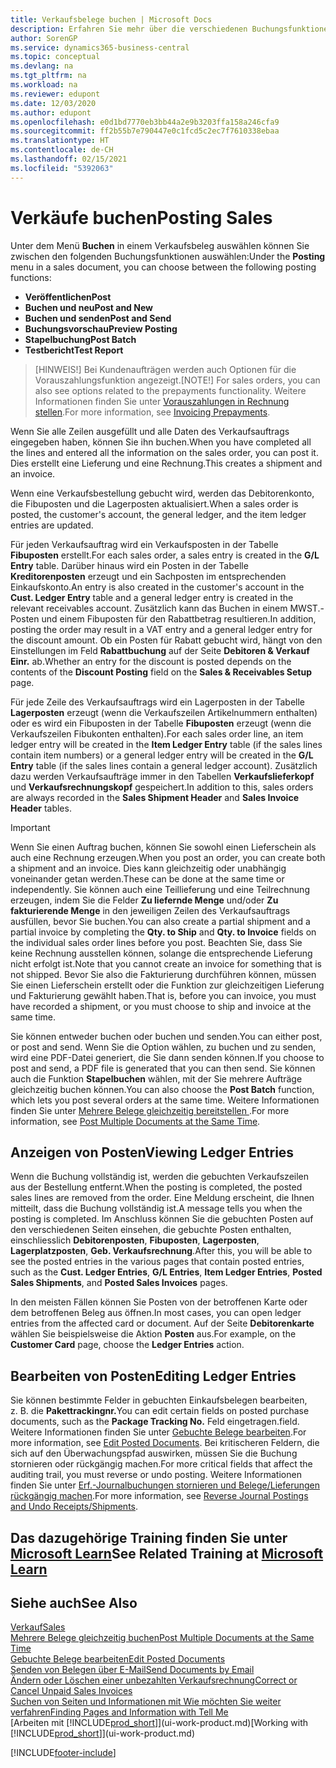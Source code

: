 ```yaml
---
title: Verkaufsbelege buchen | Microsoft Docs
description: Erfahren Sie mehr über die verschiedenen Buchungsfunktionen zum Buchen von Verkaufsbelegen und wie Sie gebuchte Belege aktualisieren können.
author: SorenGP
ms.service: dynamics365-business-central
ms.topic: conceptual
ms.devlang: na
ms.tgt_pltfrm: na
ms.workload: na
ms.reviewer: edupont
ms.date: 12/03/2020
ms.author: edupont
ms.openlocfilehash: e0d1bd7770eb3bb44a2e9b3203ffa158a246cfa9
ms.sourcegitcommit: ff2b55b7e790447e0c1fcd5c2ec7f7610338ebaa
ms.translationtype: HT
ms.contentlocale: de-CH
ms.lasthandoff: 02/15/2021
ms.locfileid: "5392063"
---
```

# <a name="posting-sales"></a><span data-ttu-id="a2a00-103">Verkäufe buchen</span><span class="sxs-lookup"><span data-stu-id="a2a00-103">Posting Sales</span></span>

<span data-ttu-id="a2a00-104">Unter dem Menü **Buchen** in einem Verkaufsbeleg auswählen können Sie zwischen den folgenden Buchungsfunktionen auswählen:</span><span class="sxs-lookup"><span data-stu-id="a2a00-104">Under the **Posting** menu in a sales document, you can choose between the following posting functions:</span></span>

* <span data-ttu-id="a2a00-105">**Veröffentlichen**</span><span class="sxs-lookup"><span data-stu-id="a2a00-105">**Post**</span></span>
* <span data-ttu-id="a2a00-106">**Buchen und neu**</span><span class="sxs-lookup"><span data-stu-id="a2a00-106">**Post and New**</span></span>
* <span data-ttu-id="a2a00-107">**Buchen und senden**</span><span class="sxs-lookup"><span data-stu-id="a2a00-107">**Post and Send**</span></span>
* <span data-ttu-id="a2a00-108">**Buchungsvorschau**</span><span class="sxs-lookup"><span data-stu-id="a2a00-108">**Preview Posting**</span></span>
* <span data-ttu-id="a2a00-109">**Stapelbuchung**</span><span class="sxs-lookup"><span data-stu-id="a2a00-109">**Post Batch**</span></span>
* <span data-ttu-id="a2a00-110">**Testbericht**</span><span class="sxs-lookup"><span data-stu-id="a2a00-110">**Test Report**</span></span>

> <span data-ttu-id="a2a00-111">[HINWEIS!] Bei Kundenaufträgen werden auch Optionen für die Vorauszahlungsfunktion angezeigt.</span><span class="sxs-lookup"><span data-stu-id="a2a00-111">[NOTE!] For sales orders, you can also see options related to the prepayments functionality.</span></span> <span data-ttu-id="a2a00-112">Weitere Informationen finden Sie unter [Vorauszahlungen in Rechnung stellen](finance-invoice-prepayments.md).</span><span class="sxs-lookup"><span data-stu-id="a2a00-112">For more information, see [Invoicing Prepayments](finance-invoice-prepayments.md).</span></span> 

<span data-ttu-id="a2a00-113">Wenn Sie alle Zeilen ausgefüllt und alle Daten des Verkaufsauftrags eingegeben haben, können Sie ihn buchen.</span><span class="sxs-lookup"><span data-stu-id="a2a00-113">When you have completed all the lines and entered all the information on the sales order, you can post it.</span></span> <span data-ttu-id="a2a00-114">Dies erstellt eine Lieferung und eine Rechnung.</span><span class="sxs-lookup"><span data-stu-id="a2a00-114">This creates a shipment and an invoice.</span></span>

<span data-ttu-id="a2a00-115">Wenn eine Verkaufsbestellung gebucht wird, werden das Debitorenkonto, die Fibuposten und die Lagerposten aktualisiert.</span><span class="sxs-lookup"><span data-stu-id="a2a00-115">When a sales order is posted, the customer's account, the general ledger, and the item ledger entries are updated.</span></span>

<span data-ttu-id="a2a00-116">Für jeden Verkaufsauftrag wird ein Verkaufsposten in der Tabelle **Fibuposten** erstellt.</span><span class="sxs-lookup"><span data-stu-id="a2a00-116">For each sales order, a sales entry is created in the **G/L Entry** table.</span></span> <span data-ttu-id="a2a00-117">Darüber hinaus wird ein Posten in der Tabelle **Kreditorenposten** erzeugt und ein Sachposten im entsprechenden Einkaufskonto.</span><span class="sxs-lookup"><span data-stu-id="a2a00-117">An entry is also created in the customer's account in the **Cust. Ledger Entry** table and a general ledger entry is created in the relevant receivables account.</span></span> <span data-ttu-id="a2a00-118">Zusätzlich kann das Buchen in einem MWST.-Posten und einem Fibuposten für den Rabattbetrag resultieren.</span><span class="sxs-lookup"><span data-stu-id="a2a00-118">In addition, posting the order may result in a VAT entry and a general ledger entry for the discount amount.</span></span> <span data-ttu-id="a2a00-119">Ob ein Posten für Rabatt gebucht wird, hängt von den Einstellungen im Feld **Rabattbuchung** auf der Seite **Debitoren & Verkauf Einr.** ab.</span><span class="sxs-lookup"><span data-stu-id="a2a00-119">Whether an entry for the discount is posted depends on the contents of the **Discount Posting** field on the **Sales & Receivables Setup** page.</span></span>

<span data-ttu-id="a2a00-120">Für jede Zeile des Verkaufsauftrags wird ein Lagerposten in der Tabelle **Lagerposten** erzeugt (wenn die Verkaufszeilen Artikelnummern enthalten) oder es wird ein Fibuposten in der Tabelle **Fibuposten** erzeugt (wenn die Verkaufszeilen Fibukonten enthalten).</span><span class="sxs-lookup"><span data-stu-id="a2a00-120">For each sales order line, an item ledger entry will be created in the **Item Ledger Entry** table (if the sales lines contain item numbers) or a general ledger entry will be created in the **G/L Entry** table (if the sales lines contain a general ledger account).</span></span> <span data-ttu-id="a2a00-121">Zusätzlich dazu werden Verkaufsaufträge immer in den Tabellen **Verkaufslieferkopf** und **Verkaufsrechnungskopf** gespeichert.</span><span class="sxs-lookup"><span data-stu-id="a2a00-121">In addition to this, sales orders are always recorded in the **Sales Shipment Header** and **Sales Invoice Header** tables.</span></span>

> [!IMPORTANT]  
> <span data-ttu-id="a2a00-122">Wenn Sie einen Auftrag buchen, können Sie sowohl einen Lieferschein als auch eine Rechnung erzeugen.</span><span class="sxs-lookup"><span data-stu-id="a2a00-122">When you post an order, you can create both a shipment and an invoice.</span></span> <span data-ttu-id="a2a00-123">Dies kann gleichzeitig oder unabhängig voneinander getan werden.</span><span class="sxs-lookup"><span data-stu-id="a2a00-123">These can be done at the same time or independently.</span></span> <span data-ttu-id="a2a00-124">Sie können auch eine Teillieferung und eine Teilrechnung erzeugen, indem Sie die Felder **Zu liefernde Menge** und/oder **Zu fakturierende Menge** in den jeweiligen Zeilen des Verkaufsauftrags ausfüllen, bevor Sie buchen.</span><span class="sxs-lookup"><span data-stu-id="a2a00-124">You can also create a partial shipment and a partial invoice by completing the **Qty. to Ship** and **Qty. to Invoice** fields on the individual sales order lines before you post.</span></span> <span data-ttu-id="a2a00-125">Beachten Sie, dass Sie keine Rechnung ausstellen können, solange die entsprechende Lieferung nicht erfolgt ist.</span><span class="sxs-lookup"><span data-stu-id="a2a00-125">Note that you cannot create an invoice for something that is not shipped.</span></span> <span data-ttu-id="a2a00-126">Bevor Sie also die Fakturierung durchführen können, müssen Sie einen Lieferschein erstellt oder die Funktion zur gleichzeitigen Lieferung und Fakturierung gewählt haben.</span><span class="sxs-lookup"><span data-stu-id="a2a00-126">That is, before you can invoice, you must have recorded a shipment, or you must choose to ship and invoice at the same time.</span></span>

<span data-ttu-id="a2a00-127">Sie können entweder buchen oder buchen und senden.</span><span class="sxs-lookup"><span data-stu-id="a2a00-127">You can either post, or post and send.</span></span> <span data-ttu-id="a2a00-128">Wenn Sie die Option wählen, zu buchen und zu senden, wird eine PDF-Datei generiert, die Sie dann senden können.</span><span class="sxs-lookup"><span data-stu-id="a2a00-128">If you choose to post and send, a PDF file is generated that you can then send.</span></span> <span data-ttu-id="a2a00-129">Sie können auch die Funktion **Stapelbuchen** wählen, mit der Sie mehrere Aufträge gleichzeitig buchen können.</span><span class="sxs-lookup"><span data-stu-id="a2a00-129">You can also choose the **Post Batch** function, which lets you post several orders at the same time.</span></span> <span data-ttu-id="a2a00-130">Weitere Informationen finden Sie unter [Mehrere Belege gleichzeitig bereitstellen ](ui-batch-posting.md).</span><span class="sxs-lookup"><span data-stu-id="a2a00-130">For more information, see [Post Multiple Documents at the Same Time](ui-batch-posting.md).</span></span>

## <a name="viewing-ledger-entries"></a><span data-ttu-id="a2a00-131">Anzeigen von Posten</span><span class="sxs-lookup"><span data-stu-id="a2a00-131">Viewing Ledger Entries</span></span>

<span data-ttu-id="a2a00-132">Wenn die Buchung vollständig ist, werden die gebuchten Verkaufszeilen aus der Bestellung entfernt.</span><span class="sxs-lookup"><span data-stu-id="a2a00-132">When the posting is completed, the posted sales lines are removed from the order.</span></span> <span data-ttu-id="a2a00-133">Eine Meldung erscheint, die Ihnen mitteilt, dass die Buchung vollständig ist.</span><span class="sxs-lookup"><span data-stu-id="a2a00-133">A message tells you when the posting is completed.</span></span> <span data-ttu-id="a2a00-134">Im Anschluss können Sie die gebuchten Posten auf den verschiedenen Seiten einsehen, die gebuchte Posten enthalten, einschliesslich **Debitorenposten**, **Fibuposten**, **Lagerposten**, **Lagerplatzposten**, **Geb. Verkaufsrechnung**.</span><span class="sxs-lookup"><span data-stu-id="a2a00-134">After this, you will be able to see the posted entries in the various pages that contain posted entries, such as the **Cust. Ledger Entries**, **G/L Entries**, **Item Ledger Entries**, **Posted Sales Shipments**, and **Posted Sales Invoices** pages.</span></span>  

<span data-ttu-id="a2a00-135">In den meisten Fällen können Sie Posten von der betroffenen Karte oder dem betroffenen Beleg aus öffnen.</span><span class="sxs-lookup"><span data-stu-id="a2a00-135">In most cases, you can open ledger entries from the affected card or document.</span></span> <span data-ttu-id="a2a00-136">Auf der Seite **Debitorenkarte** wählen Sie beispielsweise die Aktion **Posten** aus.</span><span class="sxs-lookup"><span data-stu-id="a2a00-136">For example, on the **Customer Card** page, choose the **Ledger Entries** action.</span></span>

## <a name="editing-ledger-entries"></a><span data-ttu-id="a2a00-137">Bearbeiten von Posten</span><span class="sxs-lookup"><span data-stu-id="a2a00-137">Editing Ledger Entries</span></span>

<span data-ttu-id="a2a00-138">Sie können bestimmte Felder in gebuchten Einkaufsbelegen bearbeiten, z. B. die **Pakettrackingnr.**</span><span class="sxs-lookup"><span data-stu-id="a2a00-138">You can edit certain fields on posted purchase documents, such as the **Package Tracking No.**</span></span> <span data-ttu-id="a2a00-139">Feld eingetragen.</span><span class="sxs-lookup"><span data-stu-id="a2a00-139">field.</span></span> <span data-ttu-id="a2a00-140">Weitere Informationen finden Sie unter [Gebuchte Belege bearbeiten](across-edit-posted-document.md).</span><span class="sxs-lookup"><span data-stu-id="a2a00-140">For more information, see [Edit Posted Documents](across-edit-posted-document.md).</span></span> <span data-ttu-id="a2a00-141">Bei kritischeren Feldern, die sich auf den Überwachungspfad auswirken, müssen Sie die Buchung stornieren oder rückgängig machen.</span><span class="sxs-lookup"><span data-stu-id="a2a00-141">For more critical fields that affect the auditing trail, you must reverse or undo posting.</span></span> <span data-ttu-id="a2a00-142">Weitere Informationen finden Sie unter [Erf.-Journalbuchungen stornieren und Belege/Lieferungen rückgängig machen](finance-how-reverse-journal-posting.md).</span><span class="sxs-lookup"><span data-stu-id="a2a00-142">For more information, see [Reverse Journal Postings and Undo Receipts/Shipments](finance-how-reverse-journal-posting.md).</span></span>

## <a name="see-related-training-at-microsoft-learn"></a><span data-ttu-id="a2a00-143">Das dazugehörige Training finden Sie unter [Microsoft Learn](/learn/modules/ship-invoice-items-dynamics-365-business-central/index)</span><span class="sxs-lookup"><span data-stu-id="a2a00-143">See Related Training at [Microsoft Learn](/learn/modules/ship-invoice-items-dynamics-365-business-central/index)</span></span>

## <a name="see-also"></a><span data-ttu-id="a2a00-144">Siehe auch</span><span class="sxs-lookup"><span data-stu-id="a2a00-144">See Also</span></span>

[<span data-ttu-id="a2a00-145">Verkauf</span><span class="sxs-lookup"><span data-stu-id="a2a00-145">Sales</span></span>](sales-manage-sales.md)  
[<span data-ttu-id="a2a00-146">Mehrere Belege gleichzeitig buchen</span><span class="sxs-lookup"><span data-stu-id="a2a00-146">Post Multiple Documents at the Same Time</span></span>](ui-batch-posting.md)  
[<span data-ttu-id="a2a00-147">Gebuchte Belege bearbeiten</span><span class="sxs-lookup"><span data-stu-id="a2a00-147">Edit Posted Documents</span></span>](across-edit-posted-document.md)  
[<span data-ttu-id="a2a00-148">Senden von Belegen über E-Mail</span><span class="sxs-lookup"><span data-stu-id="a2a00-148">Send Documents by Email</span></span>](ui-how-send-documents-email.md)  
[<span data-ttu-id="a2a00-149">Ändern oder Löschen einer unbezahlten Verkaufsrechnung</span><span class="sxs-lookup"><span data-stu-id="a2a00-149">Correct or Cancel Unpaid Sales Invoices</span></span>](sales-how-correct-cancel-sales-invoice.md)  
[<span data-ttu-id="a2a00-150">Suchen von Seiten und Informationen mit Wie möchten Sie weiter verfahren</span><span class="sxs-lookup"><span data-stu-id="a2a00-150">Finding Pages and Information with Tell Me</span></span>](ui-search.md)  
<span data-ttu-id="a2a00-151">[Arbeiten mit [!INCLUDE[prod_short](includes/prod_short.md)]](ui-work-product.md)</span><span class="sxs-lookup"><span data-stu-id="a2a00-151">[Working with [!INCLUDE[prod_short](includes/prod_short.md)]](ui-work-product.md)</span></span>


[!INCLUDE[footer-include](includes/footer-banner.md)]